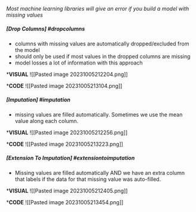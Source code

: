 *Most machine learning libraries will give an error if you build a model with missing values*
##### [Drop Columns] #dropcolumns
* columns with missing values are automatically dropped/excluded from the model
* should only be used if most values in the dropped columns are missing
* model losses a lot of information with this approach

***VISUAL**
![[Pasted image 20231005212204.png]]

***CODE**
![[Pasted image 20231005213104.png]]
##### [Imputation] #imputation
* missing values are filled automatically. Sometimes we use the mean value along each column.

***VISUAL**
![[Pasted image 20231005212256.png]]

***CODE**
![[Pasted image 20231005213223.png]]

##### [Extension To Imputation] #extensiontoimputation
* Missing values are filled automatically AND we have an extra column that labels if the data for that missing value was auto-filled.

***VISUAL** 
![[Pasted image 20231005212405.png]]

***CODE**
![[Pasted image 20231005213454.png]]